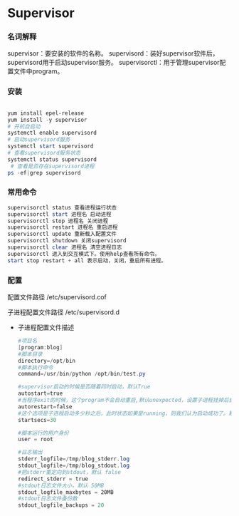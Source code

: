 # Supervisor

### 名词解释

supervisor：要安装的软件的名称。
supervisord：装好supervisor软件后，supervisord用于启动supervisor服务。
supervisorctl：用于管理supervisor配置文件中program。

### 安装

```powershell

yum install epel-release
yum install -y supervisor
# 开机自启动
systemctl enable supervisord
# 启动supervisord服务
systemctl start supervisord 
# 查看supervisord服务状态
systemctl status supervisord 
 # 查看是否存在supervisord进程
ps -ef|grep supervisord
```

### 常用命令

```powershell
supervisorctl status 查看进程运行状态
supervisorctl start 进程名 启动进程
supervisorctl stop 进程名 关闭进程
supervisorctl restart 进程名 重启进程
supervisorctl update 重新载入配置文件
supervisorctl shutdown 关闭supervisord
supervisorctl clear 进程名 清空进程日志
supervisorctl 进入到交互模式下。使用help查看所有命令。
start stop restart + all 表示启动，关闭，重启所有进程。
```

### 配置

 配置文件路径  /etc/supervisord.cof

 子进程配置文件路径   /etc/supervisord.d

- 子进程配置文件描述
    
    ```powershell
    #项目名
    [program:blog]
    #脚本目录
    directory=/opt/bin
    #脚本执行命令
    command=/usr/bin/python /opt/bin/test.py
    
    #supervisor启动的时候是否随着同时启动，默认True
    autostart=true
    #当程序exit的时候，这个program不会自动重启,默认unexpected，设置子进程挂掉后自动重启的情况，有三个选项，false,unexpected和true。如果为false的时候，无论什么情况下，都不会被重新启动，如果为unexpected，只有当进程的退出码不在下面的exitcodes里面定义的
    autorestart=false
    #这个选项是子进程启动多少秒之后，此时状态如果是running，则我们认为启动成功了。默认值为1
    startsecs=30
    
    #脚本运行的用户身份 
    user = root
    
    #日志输出 
    stderr_logfile=/tmp/blog_stderr.log 
    stdout_logfile=/tmp/blog_stdout.log 
    #把stderr重定向到stdout，默认 false
    redirect_stderr = true
    #stdout日志文件大小，默认 50MB
    stdout_logfile_maxbytes = 20MB
    #stdout日志文件备份数
    stdout_logfile_backups = 20
    ```